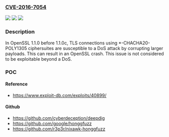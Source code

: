 ### [CVE-2016-7054](https://cve.mitre.org/cgi-bin/cvename.cgi?name=CVE-2016-7054)
![](https://img.shields.io/static/v1?label=Product&message=OpenSSL&color=blue)
![](https://img.shields.io/static/v1?label=Version&message=n%2Fa&color=blue)
![](https://img.shields.io/static/v1?label=Vulnerability&message=protocol%20error&color=brighgreen)

### Description

In OpenSSL 1.1.0 before 1.1.0c, TLS connections using *-CHACHA20-POLY1305 ciphersuites are susceptible to a DoS attack by corrupting larger payloads. This can result in an OpenSSL crash. This issue is not considered to be exploitable beyond a DoS.

### POC

#### Reference
- https://www.exploit-db.com/exploits/40899/

#### Github
- https://github.com/cyberdeception/deepdig
- https://github.com/google/honggfuzz
- https://github.com/r3p3r/nixawk-honggfuzz

